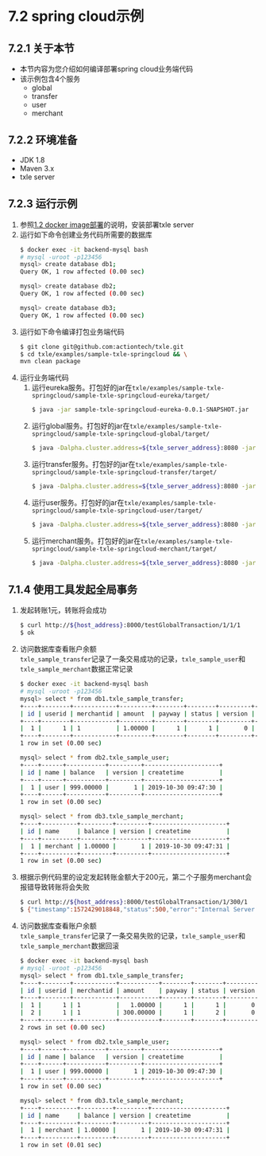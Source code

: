 # 7.2 spring cloud示例
## 7.2.1 关于本节
 + 本节内容为您介绍如何编译部署spring cloud业务端代码  
 + 该示例包含4个服务  
    + global
    + transfer
    + user
    + merchant

## 7.2.2 环境准备
 + JDK 1.8
 + Maven 3.x
 + txle server

## 7.2.3 运行示例
 1. 参照[1.2 docker image部署](../1.QuickStart/1.2_docker_image_deployment.md)的说明，安装部署txle server  
 2. 运行如下命令创建业务代码所需要的数据库  
     ```bash
     $ docker exec -it backend-mysql bash
     # mysql -uroot -p123456
     mysql> create database db1;
     Query OK, 1 row affected (0.00 sec)
     
     mysql> create database db2;
     Query OK, 1 row affected (0.00 sec)
     
     mysql> create database db3;
     Query OK, 1 row affected (0.00 sec)
     ```
 3. 运行如下命令编译打包业务端代码  
     ```bash
     $ git clone git@github.com:actiontech/txle.git
     $ cd txle/examples/sample-txle-springcloud && \
     mvn clean package
     ```
 4. 运行业务端代码
    1. 运行eureka服务。打包好的jar在`txle/examples/sample-txle-springcloud/sample-txle-springcloud-eureka/target/`  
        ```bash
       $ java -jar sample-txle-springcloud-eureka-0.0.1-SNAPSHOT.jar
       ```
    2. 运行global服务。打包好的jar在`txle/examples/sample-txle-springcloud/sample-txle-springcloud-global/target/`  
        ```bash
        $ java -Dalpha.cluster.address=${txle_server_address}:8080 -jar sample-txle-springcloud-global-0.0.1-SNAPSHOT.jar
        ```
    3. 运行transfer服务。打包好的jar在`txle/examples/sample-txle-springcloud/sample-txle-springcloud-transfer/target/`  
        ```bash
        $ java -Dalpha.cluster.address=${txle_server_address}:8080 -jar sample-txle-springcloud-transfer-0.0.1-SNAPSHOT.jar
        ```
    4. 运行user服务。打包好的jar在`txle/examples/sample-txle-springcloud/sample-txle-springcloud-user/target/`  
        ```bash
        $ java -Dalpha.cluster.address=${txle_server_address}:8080 -jar sample-txle-springcloud-user-0.0.1-SNAPSHOT.jar
        ```
    5. 运行merchant服务。打包好的jar在`txle/examples/sample-txle-springcloud/sample-txle-springcloud-merchant/target/`  
        ```bash
        $ java -Dalpha.cluster.address=${txle_server_address}:8080 -jar sample-txle-springcloud-merchant-0.0.1-SNAPSHOT.jar
        ```

## 7.1.4 使用工具发起全局事务
 1. 发起转账1元，转账将会成功  
    ```bash
    $ curl http://${host_address}:8000/testGlobalTransaction/1/1/1
    $ ok
    ```
 2. 访问数据库查看账户余额  
    `txle_sample_transfer`记录了一条交易成功的记录，`txle_sample_user`和`txle_sample_merchant`数据正常记录  
    ```bash
    $ docker exec -it backend-mysql bash
    # mysql -uroot -p123456
    mysql> select * from db1.txle_sample_transfer;
    +----+--------+------------+---------+--------+--------+---------+---------------------+
    | id | userid | merchantid | amount  | payway | status | version | createtime          |
    +----+--------+------------+---------+--------+--------+---------+---------------------+
    |  1 |      1 | 1          | 1.00000 |      1 |      1 |       0 | 2019-10-30 09:47:54 |
    +----+--------+------------+---------+--------+--------+---------+---------------------+
    1 row in set (0.00 sec)
    
    mysql> select * from db2.txle_sample_user;
    +----+------+-----------+---------+---------------------+
    | id | name | balance   | version | createtime          |
    +----+------+-----------+---------+---------------------+
    |  1 | user | 999.00000 |       1 | 2019-10-30 09:47:30 |
    +----+------+-----------+---------+---------------------+
    1 row in set (0.00 sec)
    
    mysql> select * from db3.txle_sample_merchant;
    +----+----------+---------+---------+---------------------+
    | id | name     | balance | version | createtime          |
    +----+----------+---------+---------+---------------------+
    |  1 | merchant | 1.00000 |       1 | 2019-10-30 09:47:31 |
    +----+----------+---------+---------+---------------------+
    1 row in set (0.00 sec)
    ```
 3. 根据示例代码里的设定发起转账金额大于200元，第二个子服务merchant会报错导致转账将会失败  
    ```bash
    $ curl http://${host_address}:8000/testGlobalTransaction/1/300/1
    $ {"timestamp":1572429018848,"status":500,"error":"Internal Server Error","exception":"org.springframework.web.client.HttpServerErrorException","message":"500 null","path":"/testGlobalTransaction/1/300/1"}
    ```  
 4. 访问数据库查看账户余额  
    `txle_sample_transfer`记录了一条交易失败的记录，`txle_sample_user`和`txle_sample_merchant`数据回滚  
    ```bash
    $ docker exec -it backend-mysql bash
    # mysql -uroot -p123456
    mysql> select * from db1.txle_sample_transfer;
    +----+--------+------------+-----------+--------+--------+---------+---------------------+
    | id | userid | merchantid | amount    | payway | status | version | createtime          |
    +----+--------+------------+-----------+--------+--------+---------+---------------------+
    |  1 |      1 | 1          |   1.00000 |      1 |      1 |       0 | 2019-10-30 09:47:54 |
    |  2 |      1 | 1          | 300.00000 |      1 |      2 |       0 | 2019-10-30 09:50:18 |
    +----+--------+------------+-----------+--------+--------+---------+---------------------+
    2 rows in set (0.00 sec)
    
    mysql> select * from db2.txle_sample_user;
    +----+------+-----------+---------+---------------------+
    | id | name | balance   | version | createtime          |
    +----+------+-----------+---------+---------------------+
    |  1 | user | 999.00000 |       1 | 2019-10-30 09:47:30 |
    +----+------+-----------+---------+---------------------+
    1 row in set (0.00 sec)
    
    mysql> select * from db3.txle_sample_merchant;
    +----+----------+---------+---------+---------------------+
    | id | name     | balance | version | createtime          |
    +----+----------+---------+---------+---------------------+
    |  1 | merchant | 1.00000 |       1 | 2019-10-30 09:47:31 |
    +----+----------+---------+---------+---------------------+
    1 row in set (0.01 sec)
    ```
